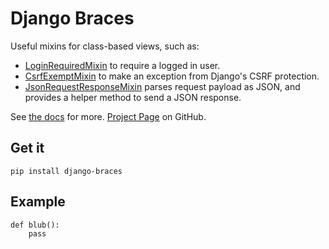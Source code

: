 # Django Braces

Useful mixins for class-based views, such as:

* [LoginRequiredMixin](http://django-braces.readthedocs.org/en/latest/access.html#loginrequiredmixin) to require a logged in user.
* [CsrfExemptMixin](http://django-braces.readthedocs.org/en/latest/form.html#csrfexemptmixin) to make an exception from Django's CSRF protection.
* [JsonRequestResponseMixin](http://django-braces.readthedocs.org/en/latest/other.html#jsonrequestresponsemixin) parses request payload as JSON, and provides a helper method to send a JSON response.

See [the docs](http://django-braces.readthedocs.org/en/latest/index.html) for more. [Project Page](https://github.com/brack3t/django-braces) on GitHub.

## Get it

    pip install django-braces

## Example

    def blub():
        pass
